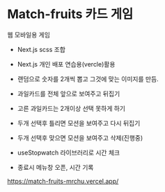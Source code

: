 # Match-fruits 카드 게임
웹 모바일용 게임
 
- Next.js scss 조합
- Next.js 개인 배포 연습용(vercle)활용

- 랜덤으로 숫자를 2개씩 뽑고 그것에 맞는 이미지를 만듬.
- 과일카드를 전체 앞으로 보여주고 뒤집기
- 고른 과일카드는 2개이상 선택 못하게 하기
- 두개 선택후 틀리면 모션을 보여주고 다시 뒤집기
- 두개 선택후 맞으면 모션을 보여주고 삭제(진행중)
- useStopwatch 라이브러리로 시간 체크
- 종료시 메뉴창 오픈, 시간 기록

https://match-fruits-mrchu.vercel.app/